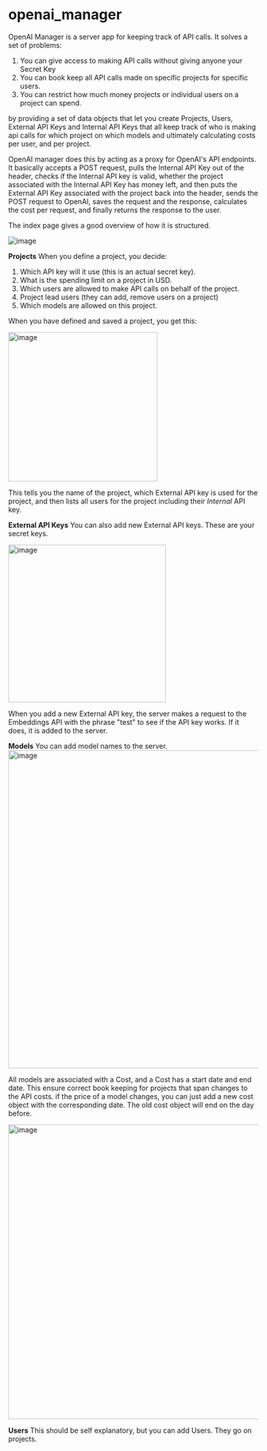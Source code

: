 # openai_manager

OpenAI Manager is a server app for keeping track of API calls. It solves a set of problems:
1. You can give access to making API calls without giving anyone your Secret Key
2. You can book keep all API calls made on specific projects for specific users.
3. You can restrict how much money projects or individual users on a project can spend.

by providing a set of data objects that let you create Projects, Users, External API Keys and Internal API Keys that all keep track of who is making api calls for which project on which models and ultimately calculating costs per user, and per project. 

OpenAI manager does this by acting as a proxy for OpenAI's API endpoints. It basically accepts a POST request, pulls the Internal API Key out of the header, checks if the Internal API key is valid, whether the project associated with the Internal API Key has money left, and then puts the External API Key associated with the project back into the header, sends the POST request to OpenAI, saves the request and the response, calculates the cost per request, and finally returns the response to the user.

The index page gives a good overview of how it is structured.

![image](https://github.com/arthurhjorth/openai_manager/assets/1860843/4f6d7b7e-53ee-4dfa-acc2-2898ffcb4929)

**Projects**
When you define a project, you decide: 
1. Which API key will it use (this is an actual secret key).
2. What is the spending limit on a project in USD.
3. Which users are allowed to make API calls on behalf of the project.
4. Project lead users (they can add, remove users on a project)
5. Which models are allowed on this project.

When you have defined and saved a project, you get this:

<img width="300" alt="image" src="https://github.com/arthurhjorth/openai_manager/assets/1860843/f9f8edf9-6c58-404a-8d62-94d3a6dfc623">

This tells you the name of the project, which External API key is used for the project, and then lists all users for the project including their _Internal_ API key. 

**External API Keys**
You can also add new External API keys. These are your secret keys.

<img width="317" alt="image" src="https://github.com/arthurhjorth/openai_manager/assets/1860843/2697b494-7436-497a-b141-eaedc77a3931">

When you add a new External API key, the server makes a request to the Embeddings API with the phrase "test" to see if the API key works. If it does, it is added to the server.

**Models**
You can add model names to the server. 
<img width="639" alt="image" src="https://github.com/arthurhjorth/openai_manager/assets/1860843/2fdc487d-3475-4d8e-b3d0-45390f84047e">

All models are associated with a Cost, and a Cost has a start date and end date. This ensure correct book keeping for projects that span changes to the API costs. if the price of a model changes, you can just add a new cost object with the corresponding date. The old cost object will end on the day before.

<img width="592" alt="image" src="https://github.com/arthurhjorth/openai_manager/assets/1860843/f80c883f-df1e-491b-9abc-f2a87c8d2283">

**Users**
This should be self explanatory, but you can add Users. They go on projects.
